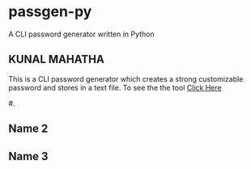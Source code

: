# passgen-py
A CLI password generator written in Python

## KUNAL MAHATHA
This is a CLI password generator which creates a strong customizable password and stores in a text file. 
To see the the tool [Click Here](https://github.com/kunal-mahatha/passgen-py/tree/main/KUNAL)

#.

## Name 2

## Name 3
